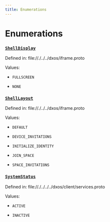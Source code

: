 ```yaml
---
title: Enumerations
---
```

# Enumerations
### [`ShellDisplay`]()

Defined in:
   file://./../../dxos/iframe.proto


Values:
- `FULLSCREEN`

- `NONE`

### [`ShellLayout`]()

Defined in:
   file://./../../dxos/iframe.proto


Values:
- `DEFAULT`

- `DEVICE_INVITATIONS`

- `INITIALIZE_IDENTITY`

- `JOIN_SPACE`

- `SPACE_INVITATIONS`

### [`SystemStatus`]()

Defined in:
   file://./../../../dxos/client/services.proto


Values:
- `ACTIVE`

- `INACTIVE`
